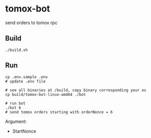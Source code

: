 # tomox-bot
send orders to tomox rpc

## Build
```
./build.sh
```

## Run
 ```
 cp .env.sample .env 
 # update .env file 
 
 # see all binaries at /build, copy binary corresponding your os
 cp build/tomox-bot-linux-amd64 ./bot
 
 # run bot 
 ./bot 6
# send tomox orders starting with orderNonce = 6
 ```
 Argument: 
 - StartNonce

 
